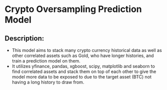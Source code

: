 # Crypto Oversampling Prediction Model

## Description:
- This model aims to stack many crypto currency historical data as well as other correlated assets such as Gold, who have longer histories, and train a prediction model on them.
- It utilizes yfinance, pandas, xgboost, scipy, matplotlib and seaborn to find correlated assets and stack them on top of each other to give the model more data to be exposed to due to the target asset (BTC) not having a long history to draw from.
